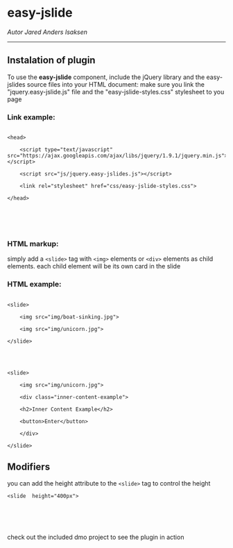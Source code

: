 # easy-jslide

*Autor Jared Anders Isaksen*

---
  
  

## Instalation of plugin

  
To use the **easy-jslide** component, include the jQuery library and the easy-jslides source files into your HTML document:
make sure you link the "jquery.easy-jslide.js" file and the "easy-jslide-styles.css" stylesheet to you page

  

### Link example:

```

<head>

    <script type="text/javascript" src="https://ajax.googleapis.com/ajax/libs/jquery/1.9.1/jquery.min.js"></script>
    
    <script src="js/jquery.easy-jslides.js"></script>
    
    <link rel="stylesheet" href="css/easy-jslide-styles.css">

</head>

```

  
<br>
<br>
<br>

  

### HTML markup:


  

simply add a `<slide>` tag with `<img>` elements or `<div>` elements as child elements. each child element will be its own card in the slide

  
  
  

### HTML example:

```

<slide>

    <img src="img/boat-sinking.jpg">

    <img src="img/unicorn.jpg">

</slide>

```

<br>

```

<slide>

    <img src="img/unicorn.jpg">

    <div class="inner-content-example">

    <h2>Inner Content Example</h2>

    <button>Enter</button>

    </div>

</slide>

```



## Modifiers

you can add the height attribute to the `<slide>` tag to control the height 
```
<slide  height="400px">
```

<br>
<br>
<br>

check out the included dmo project to see the plugin in action